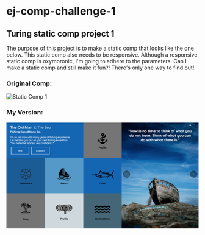 # ej-comp-challenge-1
## Turing static comp project 1

The purpose of this project is to make a static comp that looks like the one below.
This static comp also needs to be responsive.
Although a responsive static comp is oxymoronic, I'm going to adhere to the parameters.
Can I make a static comp and still make it fun?! There's only one way to find out!

### Original Comp:
![Static Comp 1](http://frontend.turing.io/assets/images/static-comp-challenge-1.jpg)

### My Version:
![My Site](https://github.com/EricMellow/ej-comp-challenge-1/blob/master/screen-shot.png)
